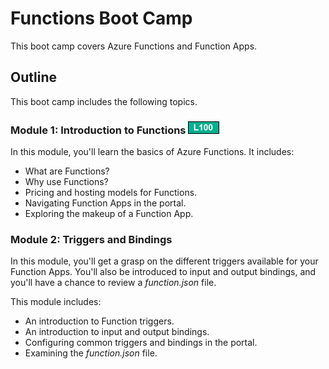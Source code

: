 # Functions Boot Camp
This boot camp covers Azure Functions and Function Apps. 

## Outline
This boot camp includes the following topics. 

### Module 1: Introduction to Functions ![L100](assets/images/L100.png)
In this module, you'll learn the basics of Azure Functions. It includes:

* What are Functions?
* Why use Functions?
* Pricing and hosting models for Functions.
* Navigating Function Apps in the portal.
* Exploring the makeup of a Function App.

### Module 2: Triggers and Bindings
In this module, you'll get a grasp on the different triggers available for your Function Apps. You'll also be introduced to input and output bindings, and you'll have a chance to review a *function.json* file. 

This module includes:

* An introduction to Function triggers.
* An introduction to input and output bindings. 
* Configuring common triggers and bindings in the portal.
* Examining the *function.json* file.



